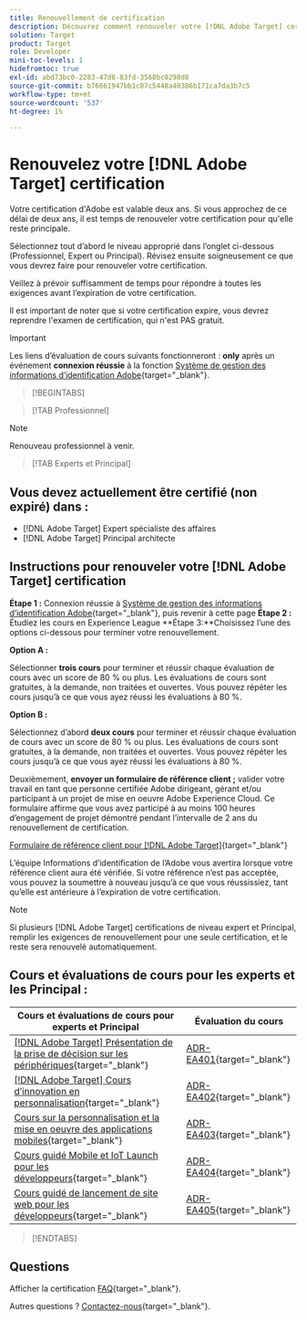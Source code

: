 ```yaml
---
title: Renouvellement de certification
description: Découvrez comment renouveler votre [!DNL Adobe Target] certification avant son expiration.
solution: Target
product: Target
role: Developer
mini-toc-levels: 1
hidefromtoc: true
exl-id: abd73bc0-2283-47d8-83fd-3568bc0298d8
source-git-commit: b76661947bb1c87c5448a40386b171ca7da3b7c5
workflow-type: tm+mt
source-wordcount: '537'
ht-degree: 1%

---
```


# Renouvelez votre [!DNL Adobe Target] certification

Votre certification d&#39;Adobe est valable deux ans. Si vous approchez de ce délai de deux ans, il est temps de renouveler votre certification pour qu&#39;elle reste principale.

Sélectionnez tout d’abord le niveau approprié dans l’onglet ci-dessous (Professionnel, Expert ou Principal). Révisez ensuite soigneusement ce que vous devrez faire pour renouveler votre certification.

Veillez à prévoir suffisamment de temps pour répondre à toutes les exigences avant l’expiration de votre certification.

Il est important de noter que si votre certification expire, vous devrez reprendre l&#39;examen de certification, qui n&#39;est PAS gratuit.

>[!IMPORTANT]
>
>Les liens d’évaluation de cours suivants fonctionneront : **only** après un événement **connexion réussie** à la fonction [Système de gestion des informations d’identification Adobe](https://www.certmetrics.com/adobe){target="_blank"}.

>[!BEGINTABS]

>[!TAB Professionnel]

>[!NOTE]
>
>Renouveau professionnel à venir.

>[!TAB Experts et Principal]

## Vous devez actuellement être certifié (non expiré) dans :

* [!DNL Adobe Target] Expert spécialiste des affaires
* [!DNL Adobe Target] Principal architecte

## Instructions pour renouveler votre [!DNL Adobe Target] certification

**Étape 1 :** Connexion réussie à [Système de gestion des informations d’identification Adobe](https://www.certmetrics.com/adobe){target="_blank"}, puis revenir à cette page
**Étape 2 :** Étudiez les cours en Experience League **Étape 3:**Choisissez l’une des options ci-dessous pour terminer votre renouvellement.

**Option A :**

Sélectionner **trois cours** pour terminer et réussir chaque évaluation de cours avec un score de 80 % ou plus. Les évaluations de cours sont gratuites, à la demande, non traitées et ouvertes. Vous pouvez répéter les cours jusqu’à ce que vous ayez réussi les évaluations à 80 %.

**Option B :**

Sélectionnez d’abord **deux cours** pour terminer et réussir chaque évaluation de cours avec un score de 80 % ou plus. Les évaluations de cours sont gratuites, à la demande, non traitées et ouvertes. Vous pouvez répéter les cours jusqu’à ce que vous ayez réussi les évaluations à 80 %.

Deuxièmement, **envoyer un formulaire de référence client ;** valider votre travail en tant que personne certifiée Adobe dirigeant, gérant et/ou participant à un projet de mise en oeuvre Adobe Experience Cloud. Ce formulaire affirme que vous avez participé à au moins 100 heures d’engagement de projet démontré pendant l’intervalle de 2 ans du renouvellement de certification.

[Formulaire de référence client pour [!DNL Adobe Target]](https://www.certmetrics.com/adobe/candidate/caveon_sso_adobe.aspx?ssoLogin=true&amp;eid=ADR-EA400){target="_blank"}

L’équipe Informations d’identification de l’Adobe vous avertira lorsque votre référence client aura été vérifiée. Si votre référence n’est pas acceptée, vous pouvez la soumettre à nouveau jusqu’à ce que vous réussissiez, tant qu’elle est antérieure à l’expiration de votre certification.

>[!NOTE]
>
>Si plusieurs [!DNL Adobe Target] certifications de niveau expert et Principal, remplir les exigences de renouvellement pour une seule certification, et le reste sera renouvelé automatiquement.

## Cours et évaluations de cours pour les experts et les Principal :

| Cours et évaluations de cours pour experts et Principal | Évaluation du cours |
| ------- | ------- |
| [[!DNL Adobe Target] Présentation de la prise de décision sur les périphériques](https://experienceleague.adobe.com/docs/target-learn/tutorials/implementation/on-device-decisioning-overview.html){target="_blank"} | [ADR-EA401](https://www.certmetrics.com/adobe/candidate/caveon_sso_adobe.aspx?ssoLogin=true&amp;eid=ADR-EA401){target="_blank"} |
| [[!DNL Adobe Target] Cours d’innovation en personnalisation](https://business.adobe.com/summit/2021/sessions/adobe-target-innovations-in-personalization-s901.html){target="_blank"} | [ADR-EA402](https://www.certmetrics.com/adobe/candidate/caveon_sso_adobe.aspx?ssoLogin=true&amp;eid=ADR-EA402){target="_blank"} |
| [Cours sur la personnalisation et la mise en oeuvre des applications mobiles](https://experienceleague.adobe.com/?recommended=Target-D-1-2020.1.mobile){target="_blank"} | [ADR-EA403](https://www.certmetrics.com/adobe/candidate/caveon_sso_adobe.aspx?ssoLogin=true&amp;eid=ADR-EA403){target="_blank"} |
| [Cours guidé Mobile et IoT Launch pour les développeurs](https://experienceleague.adobe.com/?recommended=Target-D-1-2019.1.web){target="_blank"} | [ADR-EA404](https://www.certmetrics.com/adobe/candidate/caveon_sso_adobe.aspx?ssoLogin=true&amp;eid=ADR-EA404){target="_blank"} |
| [Cours guidé de lancement de site web pour les développeurs](https://experienceleague.adobe.com/?recommended=Target-D-1-2019.1.web){target="_blank"} | [ADR-EA405](https://www.certmetrics.com/adobe/candidate/caveon_sso_adobe.aspx?ssoLogin=true&amp;eid=ADR-EA405){target="_blank"} |

>[!ENDTABS]

## Questions

Afficher la certification [FAQ](https://experienceleague.adobe.com/docs/certification/certification/faq.html){target="_blank"}.

Autres questions ? [Contactez-nous](mailto:certif@adobe.com){target="_blank"}.
